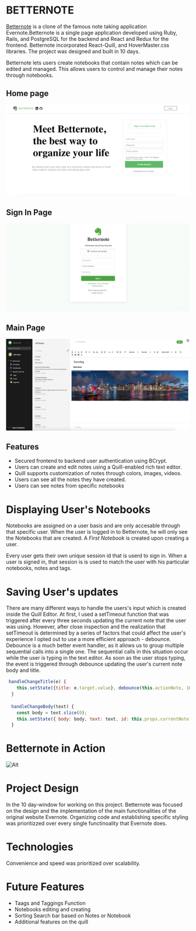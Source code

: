 # BETTERNOTE

[Betternote](https://betternote-evernote.herokuapp.com/#/) is a clone of the famous note taking application Evernote.Betternote is a single page application developed using Ruby, Rails, and PostgreSQL for the backend and React and Redux for the frontend. Betternote incorporated React-Quill, and HoverMaster.css libraries. The project was designed and built in 10 days.

Betternote lets users create notebooks that contain notes which can be edited and managed. This allows users to control and manage their notes through notebooks.

## Home page
![alt text](/app/assets/images/ss1.png)

## Sign In Page
![alt text](/app/assets/images/ss2.png)

## Main Page
![alt text](/app/assets/images/ss4.png)

## Features
* Secured frontend to backend user authentication using BCrypt.
* Users can create and edit notes using a Quill-enabled rich text editor.
* Quill supports customization of notes through colors, images, videos.
* Users can see all the notes they have created.
* Users can see notes from specific notebooks

# Displaying User's Notebooks
Notebooks are assigned on a user basis and are only accesable through that specific user. When the user is logged in to Betternote, he will only see the Notebooks that are created. A *First Notebook* is created upon creating a user.

Every user gets their own unique session id that is userd to sign in. When a user is signed in, that session is is used to match the user with his particular notebooks, notes and tags.

# Saving User's updates
There are many different ways to handle the users's input which is created inside the Quill Editor. At first, I used a setTimeout function that was triggered after every three seconds updating the current note that the user was using. However, after close inspection and the realization that setTimeout is determined by a series of factors that could affect the user's experience I opted out to use a more efficient approach - debounce. Debounce is a much better event handler, as it allows us to group multiple sequential calls into a single one. The sequential calls in this situation occur while the user is typing in the text editor. As soon as the user stops typing, the event is triggered through debounce updating the user's current note body and title. 

```javascript
 handleChangeTitle(e) {
    this.setState({title: e.target.value}, debounce(this.actionNote, 1000));
  }

  handleChangeBody(text) {
    const body = text.slice(0);
    this.setState({ body: body, text: text, id: this.props.currentNote.id}, debounce(this.actionNote, 1000));
  }
```

# Betternote in Action
![Alt](app/images/gi1.gif)

# Project Design
In the 10 day-window for working on this project. Betternote was focused on the design and the implementation of the main functionalities of the original website Evernote. Organizing code and establishing specific styling was prioritizzed over every single functinoality that Evernote does.

# Technologies
Convenience and speed was prioritized over scalability.

# Future Features
* Taags and Taggings Function
* Notebooks editing and creating
* Sorting Search bar based on Notes or Notebook
* Additional features on the quill
